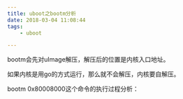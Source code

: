 ```yaml
---
title: uboot之bootm分析
date: 2018-03-04 11:08:44
tags:
	- uboot

---
```




bootm会先对uImage解压，解压后的位置是内核入口地址。

如果内核是用go的方式运行，那么就不会解压，内核要自解压。



bootm 0x80008000这个命令的执行过程分析：

```

```

